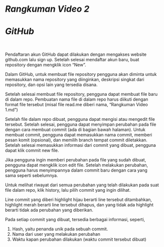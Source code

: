 # ***Rangkuman Video 2***
# ***GitHub***

<p>&nbsp;</p>

Pendaftaran akun GitHub dapat dilakukan dengan mengakses website github.com lalu sign up. Setelah selesai mendaftar akun baru, buat repository dengan mengklik icon “New”.

Dalam GitHub, untuk membuat file repository pengguna akan diminta untuk memasukkan nama repository yang diinginkan, deskripsi singkat dari repository, dan opsi lain yang tersedia disana.

Setelah selesai membuat file repository, pengguna dapat membuat file baru di dalam repo. Pembuatan nama file di dalam repo harus diikuti dengan format file tersebut (misal file read.me diberi nama, “Rangkuman Video 1.md”)

Setelah file dalam repo dibuat, pengguna dapat mengisi atau mengedit file tersebut. Setelah selesai, pengguna dapat menyimpan perubahan pada file dengan cara membuat commit (ada di bagian bawah halaman). Untuk membuat commit, pengguna dapat memasukkan nama commit, memberi pesan komit (opsional), dan memilih branch tempat commit diletakkan. Setelah selesai memasukkan informasi dari commit yang dibuat, pengguna dapat klik commit new file.

Jika pengguna ingin memberi perubahan pada file yang sudah dibuat, pengguna dapat mengklik icon edit file. Setelah melakukan perubahan, pengguna harus menyimpannya dalam commit baru dengan cara yang sama seperti sebelumnya.

Untuk melihat riwayat dari semua perubahan yang telah dilakukan pada suat file dalam repo, klik history, lalu pilih commit yang ingin dilihat.

Line commit yang diberi highlight hijau berarti line tersebut ditambahkan, highlight merah berarti line tersebut dihapus, dan yang tidak ada highlight berarti tidak ada perubahan yang diberikan.

Pada setiap commit yang dibuat, tersedia berbagai informasi, seperti,
1.	Hash, yaitu penanda unik pada sebuah commit.
2.	Nama dari user yang melakukan perubahan
3.	Waktu kapan perubahan dilakukan (waktu commit tersebut dibuat)
